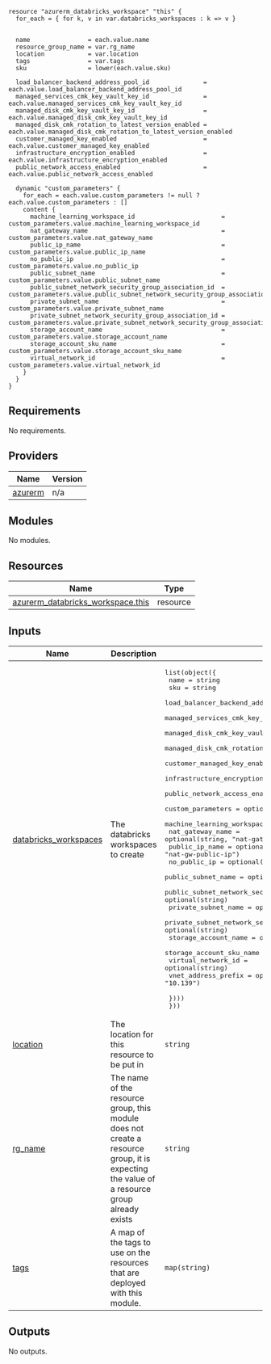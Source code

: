 ```hcl
resource "azurerm_databricks_workspace" "this" {
  for_each = { for k, v in var.databricks_workspaces : k => v }


  name                = each.value.name
  resource_group_name = var.rg_name
  location            = var.location
  tags                = var.tags
  sku                 = lower(each.value.sku)

  load_balancer_backend_address_pool_id               = each.value.load_balancer_backend_address_pool_id
  managed_services_cmk_key_vault_key_id               = each.value.managed_services_cmk_key_vault_key_id
  managed_disk_cmk_key_vault_key_id                   = each.value.managed_disk_cmk_key_vault_key_id
  managed_disk_cmk_rotation_to_latest_version_enabled = each.value.managed_disk_cmk_rotation_to_latest_version_enabled
  customer_managed_key_enabled                        = each.value.customer_managed_key_enabled
  infrastructure_encryption_enabled                   = each.value.infrastructure_encryption_enabled
  public_network_access_enabled                       = each.value.public_network_access_enabled

  dynamic "custom_parameters" {
    for_each = each.value.custom_parameters != null ? each.value.custom_parameters : []
    content {
      machine_learning_workspace_id                        = custom_parameters.value.machine_learning_workspace_id
      nat_gateway_name                                     = custom_parameters.value.nat_gateway_name
      public_ip_name                                       = custom_parameters.value.public_ip_name
      no_public_ip                                         = custom_parameters.value.no_public_ip
      public_subnet_name                                   = custom_parameters.value.public_subnet_name
      public_subnet_network_security_group_association_id  = custom_parameters.value.public_subnet_network_security_group_association_id
      private_subnet_name                                  = custom_parameters.value.private_subnet_name
      private_subnet_network_security_group_association_id = custom_parameters.value.private_subnet_network_security_group_association_id
      storage_account_name                                 = custom_parameters.value.storage_account_name
      storage_account_sku_name                             = custom_parameters.value.storage_account_sku_name
      virtual_network_id                                   = custom_parameters.value.virtual_network_id
    }
  }
}
```
## Requirements

No requirements.

## Providers

| Name | Version |
|------|---------|
| <a name="provider_azurerm"></a> [azurerm](#provider\_azurerm) | n/a |

## Modules

No modules.

## Resources

| Name | Type |
|------|------|
| [azurerm_databricks_workspace.this](https://registry.terraform.io/providers/hashicorp/azurerm/latest/docs/resources/databricks_workspace) | resource |

## Inputs

| Name | Description | Type | Default | Required |
|------|-------------|------|---------|:--------:|
| <a name="input_databricks_workspaces"></a> [databricks\_workspaces](#input\_databricks\_workspaces) | The databricks workspaces to create | <pre>list(object({<br>    name                                                = string<br>    sku                                                 = string<br>    load_balancer_backend_address_pool_id               = optional(string)<br>    managed_services_cmk_key_vault_key_id               = optional(string)<br>    managed_disk_cmk_key_vault_key_id                   = optional(string)<br>    managed_disk_cmk_rotation_to_latest_version_enabled = optional(bool)<br>    customer_managed_key_enabled                        = optional(bool)<br>    infrastructure_encryption_enabled                   = optional(bool)<br>    public_network_access_enabled                       = optional(bool, false)<br>    custom_parameters = optional(list(object({<br>      machine_learning_workspace_id                        = optional(string)<br>      nat_gateway_name                                     = optional(string, "nat-gateway")<br>      public_ip_name                                       = optional(string, "nat-gw-public-ip")<br>      no_public_ip                                         = optional(bool)<br>      public_subnet_name                                   = optional(string)<br>      public_subnet_network_security_group_association_id  = optional(string)<br>      private_subnet_name                                  = optional(string)<br>      private_subnet_network_security_group_association_id = optional(string)<br>      storage_account_name                                 = optional(string)<br>      storage_account_sku_name                             = optional(string)<br>      virtual_network_id                                   = optional(string)<br>      vnet_address_prefix                                  = optional(string, "10.139")<br><br>    })))<br>  }))</pre> | n/a | yes |
| <a name="input_location"></a> [location](#input\_location) | The location for this resource to be put in | `string` | n/a | yes |
| <a name="input_rg_name"></a> [rg\_name](#input\_rg\_name) | The name of the resource group, this module does not create a resource group, it is expecting the value of a resource group already exists | `string` | n/a | yes |
| <a name="input_tags"></a> [tags](#input\_tags) | A map of the tags to use on the resources that are deployed with this module. | `map(string)` | n/a | yes |

## Outputs

No outputs.
